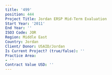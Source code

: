 ```yaml
---
title: '499'
position: 444
Project Title: Jordan ERSP Mid-Term Evaluation
Start Year: '2011'
End Year: ''
ISO3 Code: JOR
Region: Middle East
Country: Jordan
Client/ Donor: USAID/Jordan
Is Current Project? (true/false): ''
Practice Area:
- ''
Contract Value USD: ''
---
```


